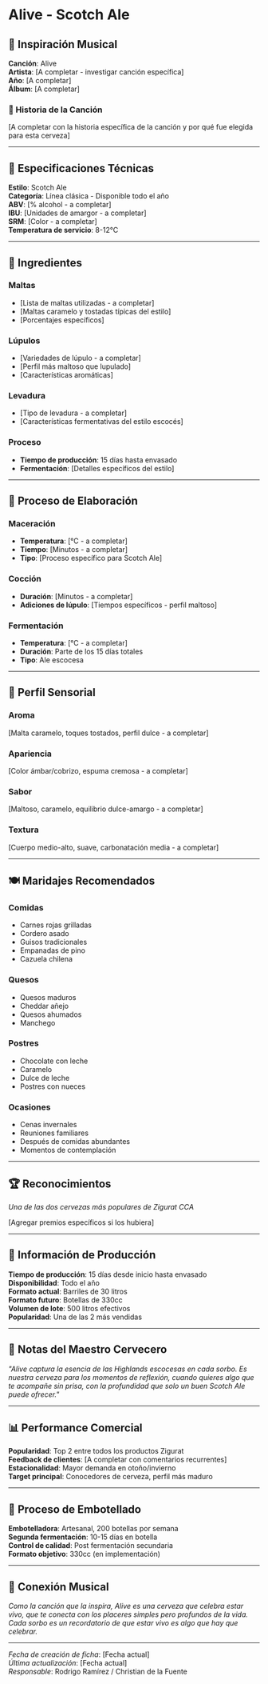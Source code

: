 # Alive - Scotch Ale

## 🎵 Inspiración Musical
**Canción**: Alive  
**Artista**: [A completar - investigar canción específica]  
**Año**: [A completar]  
**Álbum**: [A completar]  

### 🎸 Historia de la Canción
[A completar con la historia específica de la canción y por qué fue elegida para esta cerveza]

---

## 🍺 Especificaciones Técnicas

**Estilo**: Scotch Ale  
**Categoría**: Línea clásica - Disponible todo el año  
**ABV**: [% alcohol - a completar]  
**IBU**: [Unidades de amargor - a completar]  
**SRM**: [Color - a completar]  
**Temperatura de servicio**: 8-12°C  

---

## 🌾 Ingredientes

### Maltas
- [Lista de maltas utilizadas - a completar]
- [Maltas caramelo y tostadas típicas del estilo]
- [Porcentajes específicos]

### Lúpulos
- [Variedades de lúpulo - a completar]
- [Perfil más maltoso que lupulado]
- [Características aromáticas]

### Levadura
- [Tipo de levadura - a completar]
- [Características fermentativas del estilo escocés]

### Proceso
- **Tiempo de producción**: 15 días hasta envasado
- **Fermentación**: [Detalles específicos del estilo]

---

## 🔬 Proceso de Elaboración

### Maceración
- **Temperatura**: [°C - a completar]
- **Tiempo**: [Minutos - a completar]
- **Tipo**: [Proceso específico para Scotch Ale]

### Cocción
- **Duración**: [Minutos - a completar]
- **Adiciones de lúpulo**: [Tiempos específicos - perfil maltoso]

### Fermentación
- **Temperatura**: [°C - a completar]
- **Duración**: Parte de los 15 días totales
- **Tipo**: Ale escocesa

---

## 👃 Perfil Sensorial

### Aroma
[Malta caramelo, toques tostados, perfil dulce - a completar]

### Apariencia
[Color ámbar/cobrizo, espuma cremosa - a completar]

### Sabor
[Maltoso, caramelo, equilibrio dulce-amargo - a completar]

### Textura
[Cuerpo medio-alto, suave, carbonatación media - a completar]

---

## 🍽️ Maridajes Recomendados

### Comidas
- Carnes rojas grilladas
- Cordero asado
- Guisos tradicionales
- Empanadas de pino
- Cazuela chilena

### Quesos
- Quesos maduros
- Cheddar añejo
- Quesos ahumados
- Manchego

### Postres
- Chocolate con leche
- Caramelo
- Dulce de leche
- Postres con nueces

### Ocasiones
- Cenas invernales
- Reuniones familiares
- Después de comidas abundantes
- Momentos de contemplación

---

## 🏆 Reconocimientos

*Una de las dos cervezas más populares de Zigurat CCA*

[Agregar premios específicos si los hubiera]

---

## 📅 Información de Producción

**Tiempo de producción**: 15 días desde inicio hasta envasado  
**Disponibilidad**: Todo el año  
**Formato actual**: Barriles de 30 litros  
**Formato futuro**: Botellas de 330cc  
**Volumen de lote**: 500 litros efectivos  
**Popularidad**: Una de las 2 más vendidas

---

## 🎯 Notas del Maestro Cervecero

*"Alive captura la esencia de las Highlands escocesas en cada sorbo. Es nuestra cerveza para los momentos de reflexión, cuando quieres algo que te acompañe sin prisa, con la profundidad que solo un buen Scotch Ale puede ofrecer."*

---

## 📊 Performance Comercial

**Popularidad**: Top 2 entre todos los productos Zigurat  
**Feedback de clientes**: [A completar con comentarios recurrentes]  
**Estacionalidad**: Mayor demanda en otoño/invierno  
**Target principal**: Conocedores de cerveza, perfil más maduro

---

## 🔄 Proceso de Embotellado

**Embotelladora**: Artesanal, 200 botellas por semana  
**Segunda fermentación**: 10-15 días en botella  
**Control de calidad**: Post fermentación secundaria  
**Formato objetivo**: 330cc (en implementación)

---

## 🎸 Conexión Musical

*Como la canción que la inspira, Alive es una cerveza que celebra estar vivo, que te conecta con los placeres simples pero profundos de la vida. Cada sorbo es un recordatorio de que estar vivo es algo que hay que celebrar.*

---

*Fecha de creación de ficha*: [Fecha actual]  
*Última actualización*: [Fecha actual]  
*Responsable*: Rodrigo Ramírez / Christian de la Fuente
